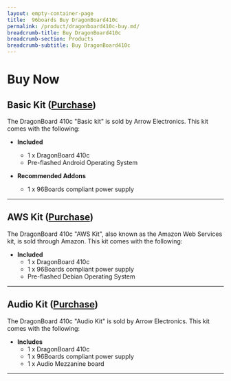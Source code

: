 ```yaml
---
layout: empty-container-page
title:  96boards Buy DragonBoard410c
permalink: /product/dragonboard410c-buy.md/
breadcrumb-title: Buy DragonBoard410c
breadcrumb-section: Products
breadcrumb-subtitle: Buy DragonBoard410c
---
```

# Buy Now

## Basic Kit ([Purchase](http://linaro.co/dragonboard410c-buy-arrow))

The DragonBoard 410c "Basic kit" is sold by Arrow Electronics. This kit comes with the following:

- **Included**
   - 1 x DragonBoard 410c
   - Pre-flashed Android Operating System

- **Recommended Addons**
   - 1 x 96Boards compliant power supply

***

## AWS Kit ([Purchase](http://linaro.co/96bawsbuy))

The DragonBoard 410c "AWS Kit", also known as the Amazon Web Services kit, is sold through Amazon. This kit comes with the following:

- **Included**
   - 1 x DragonBoard 410c
   - 1 x 96Boards compliant power supply
   - Pre-flashed Debian Operating System

***

## Audio Kit ([Purchase](https://www.arrow.com/en/products/dragonboard410caudio/arrow-development-tools))

The DragonBoard 410c "Audio Kit" is sold by Arrow Electronics. This kit comes with the following:

- **Includes**
   - 1 x DragonBoard 410c
   - 1 x 96Boards compliant power supply
   - 1 x Audio Mezzanine board

***
